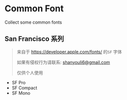 Common Font
===========

Collect some common fonts

San Francisco 系列
---------------------
> 来自于 https://developer.apple.com/fonts/ 的`SF` 字体
>
> 如果有侵权行为请联系: shanyouli6@gmail.com   
> 
> 仅供个人使用

- SF Pro
- SF Compact
- SF Mono
